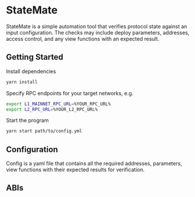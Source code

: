 # StateMate

StateMate is a simple automation tool that verifies protocol state against an input configuration. The checks may include deploy parameters, addresses, access control, and any view functions with an expected result.

## Getting Started

Install dependencies

```sh
yarn install
```

Specify RPC endpoints for your target networks, e.g.

```sh
export L1_MAINNET_RPC_URL=%YOUR_RPC_URL%
export L2_RPC_URL=%YOUR_L2_RPC_URL%
```

Start the program

```sh
yarn start path/to/config.yml
```

## Configuration

Config is a yaml file that contains all the required addresses, parameters, view functions with their expected results for verification.

## ABIs
